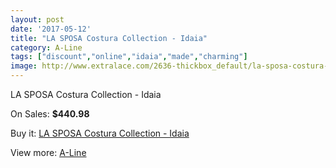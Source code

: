 ```yaml
---
layout: post
date: '2017-05-12'
title: "LA SPOSA Costura Collection - Idaia"
category: A-Line
tags: ["discount","online","idaia","made","charming"]
image: http://www.extralace.com/2636-thickbox_default/la-sposa-costura-collection-idaia.jpg
---
```

LA SPOSA Costura Collection - Idaia

On Sales: **$440.98**
<a href="https://www.extralace.com/a-line/1251-la-sposa-costura-collection-idaia.html"><amp-img layout="responsive" width="600" height="600" src="//www.extralace.com/2636-thickbox_default/la-sposa-costura-collection-idaia.jpg" alt="LA SPOSA Costura Collection - Idaia 0" /></a>

Buy it: [LA SPOSA Costura Collection - Idaia](https://www.extralace.com/a-line/1251-la-sposa-costura-collection-idaia.html "LA SPOSA Costura Collection - Idaia")

View more: [A-Line](https://www.extralace.com/2-a-line "A-Line")